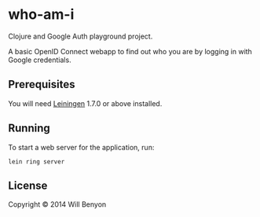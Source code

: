 # who-am-i

Clojure and Google Auth playground project.

A basic OpenID Connect webapp to find out who you are by logging in with Google credentials.

## Prerequisites

You will need [Leiningen][1] 1.7.0 or above installed.

[1]: https://github.com/technomancy/leiningen

## Running

To start a web server for the application, run:

    lein ring server

## License

Copyright © 2014 Will Benyon
